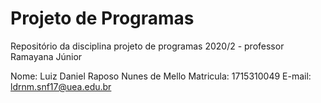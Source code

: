 # Projeto de Programas
Repositório da disciplina projeto de programas 2020/2 - professor Ramayana Júnior

Nome: Luiz Daniel Raposo Nunes de Mello
Matricula: 1715310049
E-mail: ldrnm.snf17@uea.edu.br

